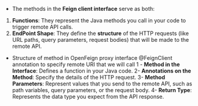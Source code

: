 - The methods in the **Feign client interface** serve as both:
1. **Functions**: They represent the Java methods you call in your code to trigger remote API calls.
2. **EndPoint Shape**: They define the **structure** of the HTTP requests (like URL paths, query parameters, request bodies) that will be made to the remote API.
- Structure of method in OpenFeign proxy interface
@FeignClient annotation to specify remote URI that we will call
1 - **Method in the Interface**: Defines a function in your Java code.
2-  **Annotations on the Method**: Specify the details of the HTTP request.
3- **Method Parameters**: Represent values that you send to the remote API, such as path variables, query parameters, or the request body.
4- **Return Type**: Represents the data type you expect from the API response.